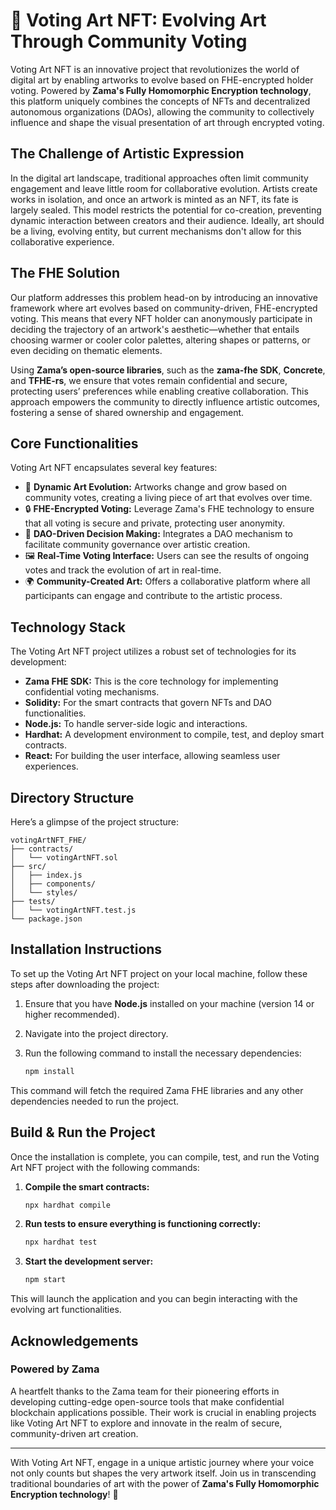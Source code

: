 
# 🎨 Voting Art NFT: Evolving Art Through Community Voting

Voting Art NFT is an innovative project that revolutionizes the world of digital art by enabling artworks to evolve based on FHE-encrypted holder voting. Powered by **Zama's Fully Homomorphic Encryption technology**, this platform uniquely combines the concepts of NFTs and decentralized autonomous organizations (DAOs), allowing the community to collectively influence and shape the visual presentation of art through encrypted voting. 

## The Challenge of Artistic Expression

In the digital art landscape, traditional approaches often limit community engagement and leave little room for collaborative evolution. Artists create works in isolation, and once an artwork is minted as an NFT, its fate is largely sealed. This model restricts the potential for co-creation, preventing dynamic interaction between creators and their audience. Ideally, art should be a living, evolving entity, but current mechanisms don't allow for this collaborative experience.

## The FHE Solution

Our platform addresses this problem head-on by introducing an innovative framework where art evolves based on community-driven, FHE-encrypted voting. This means that every NFT holder can anonymously participate in deciding the trajectory of an artwork's aesthetic—whether that entails choosing warmer or cooler color palettes, altering shapes or patterns, or even deciding on thematic elements. 

Using **Zama’s open-source libraries**, such as the **zama-fhe SDK**, **Concrete**, and **TFHE-rs**, we ensure that votes remain confidential and secure, protecting users’ preferences while enabling creative collaboration. This approach empowers the community to directly influence artistic outcomes, fostering a sense of shared ownership and engagement.

## Core Functionalities

Voting Art NFT encapsulates several key features:

- 🎨 **Dynamic Art Evolution:** Artworks change and grow based on community votes, creating a living piece of art that evolves over time.
- 🔒 **FHE-Encrypted Voting:** Leverage Zama's FHE technology to ensure that all voting is secure and private, protecting user anonymity.
- 🤝 **DAO-Driven Decision Making:** Integrates a DAO mechanism to facilitate community governance over artistic creation.
- 🖼️ **Real-Time Voting Interface:** Users can see the results of ongoing votes and track the evolution of art in real-time.
- 🌍 **Community-Created Art:** Offers a collaborative platform where all participants can engage and contribute to the artistic process.

## Technology Stack

The Voting Art NFT project utilizes a robust set of technologies for its development:

- **Zama FHE SDK:** This is the core technology for implementing confidential voting mechanisms.
- **Solidity:** For the smart contracts that govern NFTs and DAO functionalities.
- **Node.js:** To handle server-side logic and interactions.
- **Hardhat:** A development environment to compile, test, and deploy smart contracts.
- **React:** For building the user interface, allowing seamless user experiences.

## Directory Structure

Here’s a glimpse of the project structure:

```
votingArtNFT_FHE/
├── contracts/
│   └── votingArtNFT.sol
├── src/
│   ├── index.js
│   ├── components/
│   └── styles/
├── tests/
│   └── votingArtNFT.test.js
└── package.json
```

## Installation Instructions

To set up the Voting Art NFT project on your local machine, follow these steps after downloading the project:

1. Ensure that you have **Node.js** installed on your machine (version 14 or higher recommended).
2. Navigate into the project directory.
3. Run the following command to install the necessary dependencies:

    ```bash
    npm install
    ```

This command will fetch the required Zama FHE libraries and any other dependencies needed to run the project.

## Build & Run the Project

Once the installation is complete, you can compile, test, and run the Voting Art NFT project with the following commands:

1. **Compile the smart contracts:**

    ```bash
    npx hardhat compile
    ```

2. **Run tests to ensure everything is functioning correctly:**

    ```bash
    npx hardhat test
    ```

3. **Start the development server:**

    ```bash
    npm start
    ```

This will launch the application and you can begin interacting with the evolving art functionalities.

## Acknowledgements

### Powered by Zama

A heartfelt thanks to the Zama team for their pioneering efforts in developing cutting-edge open-source tools that make confidential blockchain applications possible. Their work is crucial in enabling projects like Voting Art NFT to explore and innovate in the realm of secure, community-driven art creation.

---

With Voting Art NFT, engage in a unique artistic journey where your voice not only counts but shapes the very artwork itself. Join us in transcending traditional boundaries of art with the power of **Zama's Fully Homomorphic Encryption technology**! 🌟
```
